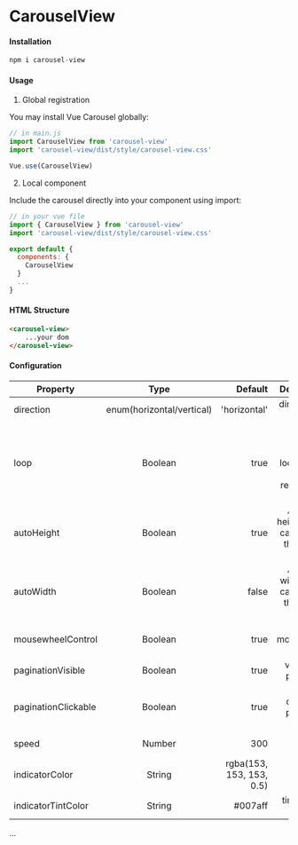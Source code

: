 # CarouselView

#### Installation

```js
npm i carousel-view
```

#### Usage

1. Global registration

You may install Vue Carousel globally:

```js
// in main.js
import CarouselView from 'carousel-view'
import 'carousel-view/dist/style/carousel-view.css'

Vue.use(CarouselView)
```

2. Local component

Include the carousel directly into your component using import:

```js
// in your vue file
import { CarouselView } from 'carousel-view'
import 'carousel-view/dist/style/carousel-view.css'

export default {
  components: {
    CarouselView
  }
  ...
}
```

#### HTML Structure

```html
<carousel-view>
    ...your dom
</carousel-view>
```

#### Configuration

| Property | Type | Default | Description |
| ---------- |:----------:| ----------:| ----------:|
| direction  | enum(horizontal/vertical) | 'horizontal' | direction for carousel |
| loop | Boolean | true | Flag to make the carousel loop around when it reaches the end |
| autoHeight | Boolean | true | Adjust the height of the carousel for the current slide. |
| autoWidth | Boolean | false | Adjust the width of the carousel for the current slide. |
| mousewheelControl | Boolean | true | enable mousewheel control |
| paginationVisible | Boolean | true | visibility of pagination |
| paginationClickable | Boolean | true | carousel control via pagination click |
| speed | Number | 300 | animation speed |
| indicatorColor | String | rgba(153, 153, 153, 0.5) | color of indicator |
| indicatorTintColor | String | #007aff | tint color of indicator |
...

<!-- #### Screenshots -->

<!-- ![](./screenshots/img@2x.png) -->